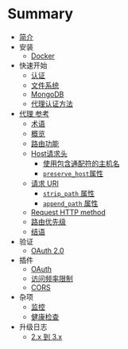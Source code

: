 # Summary

* [简介](README.md)
* 安装
    * [Docker](install/docker.md)
* 快速开始
    * [认证](quick_start/auth.md)
    * [文件系统](quick_start/file_system.md)
    * [MongoDB](quick_start/mongodb.md)
    * [代理认证方法](quick_start/proxy_auth_methods.md)
* [代理 参考](proxy/README.md)
    * [术语](proxy/terminology.md)
    * [概览](proxy/overview.md)
    * [路由功能](proxy/routing_capabilities.md)
    * [Host请求头](proxy/request_host_header.md)
        * [使用包含通配符的主机名](proxy/wildcard_hostnames.md)
        * [`preserve_host`属性](proxy/preserve_host_property.md)
    * [请求 URI](proxy/request_uri.md)
        * [`strip_path` 属性](proxy/strip_uri_property.md)
        * [`append_path` 属性](proxy/append_uri_property.md)
    * [Request HTTP method](proxy/request_http_method.md)
    * [路由优先级](proxy/routing_priorities.md)
    * [结语](proxy/conclusion.md)
* 验证
    * [OAuth 2.0](auth/oauth.md)
* 插件
    * [OAuth](plugins/oauth.md)
    * [访问频率限制](plugins/rate_limit.md)
    * [CORS](plugins/cors.md)
* 杂项
    * [监控](misc/monitoring.md)
    * [健康检查](misc/health_checks.md)
* 升级日志
    * [2.x 到 3.x](upgrade/3x.md)
